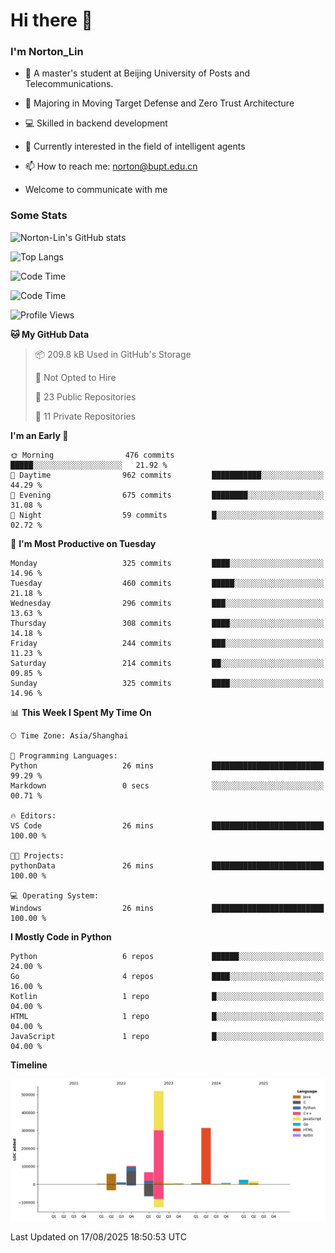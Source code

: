 
# Hi there 👋

### I'm Norton_Lin
- 🏫 A master's student at Beijing University of Posts and Telecommunications.
- 🌱 Majoring in Moving Target Defense and Zero Trust Architecture
- 💻 Skilled in backend development
- 🤖 Currently interested in the field of intelligent agents
- 📫 How to reach me: [norton@bupt.edu.cn](mailto:norton@bupt.edu.cn)

- Welcome to communicate with me

### Some Stats
![Norton-Lin's GitHub stats](https://github-readme-stats.vercel.app/api?username=Norton-Lin&count_private=true&show_icons=true&theme=radical)

![Top Langs](https://github-readme-stats.vercel.app/api/top-langs/?username=Norton-Lin&langs_count=10&layout=compact)

![Code Time](https://github-readme-stats.vercel.app/api/wakatime?username=Norton_Lin)

<!--START_SECTION:waka-->
![Code Time](http://img.shields.io/badge/Code%20Time-1%2C017%20hrs%2045%20mins-blue)

![Profile Views](http://img.shields.io/badge/Profile%20Views-0-blue)

**🐱 My GitHub Data** 

> 📦 209.8 kB Used in GitHub's Storage 
 > 
> 🚫 Not Opted to Hire
 > 
> 📜 23 Public Repositories 
 > 
> 🔑 11 Private Repositories 
 > 
**I'm an Early 🐤** 

```text
🌞 Morning                476 commits         █████░░░░░░░░░░░░░░░░░░░░   21.92 % 
🌆 Daytime                962 commits         ███████████░░░░░░░░░░░░░░   44.29 % 
🌃 Evening                675 commits         ████████░░░░░░░░░░░░░░░░░   31.08 % 
🌙 Night                  59 commits          █░░░░░░░░░░░░░░░░░░░░░░░░   02.72 % 
```
📅 **I'm Most Productive on Tuesday** 

```text
Monday                   325 commits         ████░░░░░░░░░░░░░░░░░░░░░   14.96 % 
Tuesday                  460 commits         █████░░░░░░░░░░░░░░░░░░░░   21.18 % 
Wednesday                296 commits         ███░░░░░░░░░░░░░░░░░░░░░░   13.63 % 
Thursday                 308 commits         ████░░░░░░░░░░░░░░░░░░░░░   14.18 % 
Friday                   244 commits         ███░░░░░░░░░░░░░░░░░░░░░░   11.23 % 
Saturday                 214 commits         ██░░░░░░░░░░░░░░░░░░░░░░░   09.85 % 
Sunday                   325 commits         ████░░░░░░░░░░░░░░░░░░░░░   14.96 % 
```


📊 **This Week I Spent My Time On** 

```text
🕑︎ Time Zone: Asia/Shanghai

💬 Programming Languages: 
Python                   26 mins             █████████████████████████   99.29 % 
Markdown                 0 secs              ░░░░░░░░░░░░░░░░░░░░░░░░░   00.71 % 

🔥 Editors: 
VS Code                  26 mins             █████████████████████████   100.00 % 

🐱‍💻 Projects: 
pythonData               26 mins             █████████████████████████   100.00 % 

💻 Operating System: 
Windows                  26 mins             █████████████████████████   100.00 % 
```

**I Mostly Code in Python** 

```text
Python                   6 repos             ██████░░░░░░░░░░░░░░░░░░░   24.00 % 
Go                       4 repos             ████░░░░░░░░░░░░░░░░░░░░░   16.00 % 
Kotlin                   1 repo              █░░░░░░░░░░░░░░░░░░░░░░░░   04.00 % 
HTML                     1 repo              █░░░░░░░░░░░░░░░░░░░░░░░░   04.00 % 
JavaScript               1 repo              █░░░░░░░░░░░░░░░░░░░░░░░░   04.00 % 
```



**Timeline**

![Lines of Code chart](https://raw.githubusercontent.com/Norton-Lin/Norton-Lin/main/assets/bar_graph.png)


 Last Updated on 17/08/2025 18:50:53 UTC
<!--END_SECTION:waka-->
